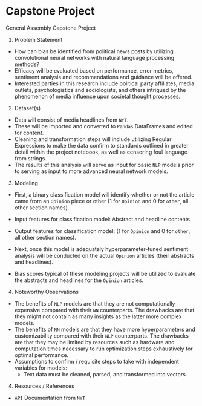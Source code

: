 # Capstone Project
General Assembly Capstone Project

1. Problem Statement
- How can bias be identified from political news posts by utilizing convolutional neural networks with natural language processing methods? 
- Efficacy will be evaluated based on performance, error metrics, sentiment analysis and recommendations and guidance will be offered. 
- Interested parties in this research include political party affiliates, media outlets, psychologistics and sociologists, and others intrigued by the phenomenon of media influence upon societal thought processes. 

2. Dataset(s)
- Data will consist of media headlines from `NYT`.
- These will be imported and converted to `Pandas` DataFrames and edited for content. 
- Cleaning and transformation steps will include utilizing Regular Expressions to make the data confirm to standards outlined in greater detail within the project notebook, as well as censoring foul language from strings. 
- The results of this analysis will serve as input for basic `NLP` models prior to serving as input to more advanced neural network models.

3. Modeling

- First, a binary classification model will identify whether or not the article came from an `Opinion` piece or other (1 for `Opinion` and 0 for `other`, all other section names).

- Input features for classification model: Abstract and headline contents.
- Output features for classification model: (1 for `Opinion` and 0 for `other`, all other section names).
- Next, once this model is adequately hyperparameter-tuned sentiment analysis will be conducted on the actual `Opinion` articles (their abstracts and headlines).
  
- Bias scores typical of these modeling projects will be utilized to evaluate the abstracts and headlines for the `Opinion` articles.

4. Noteworthy Observations
- The benefits of `NLP` models are that they are not computationally expensive compared with their `NN` counterparts. The drawbacks are that they might not contain as many insights as the latter more complex models.
- The benefits of `NN` models are that they have more hyperparameters and customizability compared with their `NLP` counterparts. The drawbacks are that they may be limited by resources such as hardware and computation times necessary to run optimization steps exhaustively for optimal performance. 
- Assumptions to confirm / requisite steps to take with independent variables for models:
  - Text data must be cleaned, parsed, and transformed into vectors.

4. Resources / References
- `API` Documentation from `NYT`
